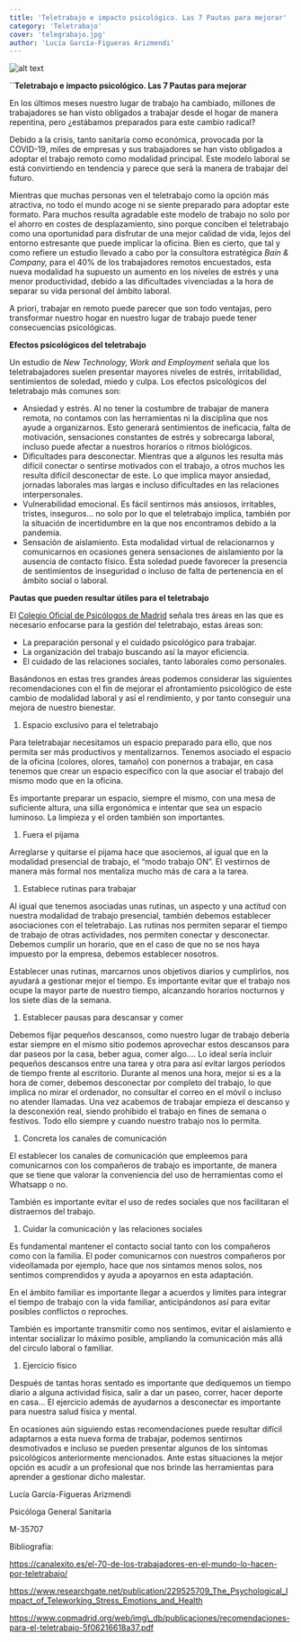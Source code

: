 ```yaml
---
title: 'Teletrabajo e impacto psicológico. Las 7 Pautas para mejorar'
category: 'Teletrabajo'
cover: 'telegrabajo.jpg'
author: 'Lucía García-Figueras Arizmendi'
---
```


![alt text](telegrabajo.jpg 'Teletrabajo')

``**Teletrabajo e impacto psicológico. Las 7 Pautas para mejorar**

En los últimos meses nuestro lugar de trabajo ha cambiado, millones de trabajadores se han visto obligados a trabajar desde el hogar de manera repentina, pero ¿estábamos preparados para este cambio radical?

Debido a la crisis, tanto sanitaria como económica, provocada por la COVID-19, miles de empresas y sus trabajadores se han visto obligados a adoptar el trabajo remoto como modalidad principal. Este modelo laboral se está convirtiendo en tendencia y parece que será la manera de trabajar del futuro.

Mientras que muchas personas ven el teletrabajo como la opción más atractiva, no todo el mundo acoge ni se siente preparado para adoptar este formato. Para muchos resulta agradable este modelo de trabajo no solo por el ahorro en costes de desplazamiento, sino porque conciben el teletrabajo como una oportunidad para disfrutar de una mejor calidad de vida, lejos del entorno estresante que puede implicar la oficina. Bien es cierto, que tal y como refiere un estudio llevado a cabo por la consultora estratégica _Bain & Company,_ para el 40% de los trabajadores remotos encuestados, esta nueva modalidad ha supuesto un aumento en los niveles de estrés y una menor productividad, debido a las dificultades vivenciadas a la hora de separar su vida personal del ámbito laboral.

A priori, trabajar en remoto puede parecer que son todo ventajas, pero transformar nuestro hogar en nuestro lugar de trabajo puede tener consecuencias psicológicas.

**Efectos psicológicos del teletrabajo**

Un estudio de _New Technology, Work and Employment_ señala que los teletrabajadores suelen presentar mayores niveles de estrés, irritabilidad, sentimientos de soledad, miedo y culpa. Los efectos psicológicos del teletrabajo más comunes son:

- Ansiedad y estrés. Al no tener la costumbre de trabajar de manera remota, no contamos con las herramientas ni la disciplina que nos ayude a organizarnos. Esto generará sentimientos de ineficacia, falta de motivación, sensaciones constantes de estrés y sobrecarga laboral, incluso puede afectar a nuestros horarios o ritmos biológicos.
- Dificultades para desconectar. Mientras que a algunos les resulta más difícil conectar o sentirse motivados con el trabajo, a otros muchos les resulta difícil desconectar de este. Lo que implica mayor ansiedad, jornadas laborales mas largas e incluso dificultades en las relaciones interpersonales.
- Vulnerabilidad emocional. Es fácil sentirnos más ansiosos, irritables, tristes, inseguros… no solo por lo que el teletrabajo implica, también por la situación de incertidumbre en la que nos encontramos debido a la pandemia.
- Sensación de aislamiento. Esta modalidad virtual de relacionarnos y comunicarnos en ocasiones genera sensaciones de aislamiento por la ausencia de contacto físico. Esta soledad puede favorecer la presencia de sentimientos de inseguridad o incluso de falta de pertenencia en el ámbito social o laboral.

**Pautas que pueden resultar útiles para el teletrabajo**

El [Colegio Oficial de Psicólogos de Madrid](https://www.copmadrid.org/web/img_db/publicaciones/recomendaciones-para-el-teletrabajo-5f06216618a37.pdf) señala tres áreas en las que es necesario enfocarse para la gestión del teletrabajo, estas áreas son:

- La preparación personal y el cuidado psicológico para trabajar.
- La organización del trabajo buscando así la mayor eficiencia.
- El cuidado de las relaciones sociales, tanto laborales como personales.

Basándonos en estas tres grandes áreas podemos considerar las siguientes recomendaciones con el fin de mejorar el afrontamiento psicológico de este cambio de modalidad laboral y así el rendimiento, y por tanto conseguir una mejora de nuestro bienestar.

1. Espacio exclusivo para el teletrabajo

Para teletrabajar necesitamos un espacio preparado para ello, que nos permita ser más productivos y mentalizarnos. Tenemos asociado el espacio de la oficina (colores, olores, tamaño) con ponernos a trabajar, en casa tenemos que crear un espacio específico con la que asociar el trabajo del mismo modo que en la oficina.

Es importante preparar un espacio, siempre el mismo, con una mesa de suficiente altura, una silla ergonómica e intentar que sea un espacio luminoso. La limpieza y el orden también son importantes.

1. Fuera el pijama

Arreglarse y quitarse el pijama hace que asociemos, al igual que en la modalidad presencial de trabajo, el “modo trabajo ON”. El vestirnos de manera más formal nos mentaliza mucho más de cara a la tarea.

1. Establece rutinas para trabajar

Al igual que tenemos asociadas unas rutinas, un aspecto y una actitud con nuestra modalidad de trabajo presencial, también debemos establecer asociaciones con el teletrabajo. Las rutinas nos permiten separar el tiempo de trabajo de otras actividades, nos permiten conectar y desconectar. Debemos cumplir un horario, que en el caso de que no se nos haya impuesto por la empresa, debemos establecer nosotros.

Establecer unas rutinas, marcarnos unos objetivos diarios y cumplirlos, nos ayudará a gestionar mejor el tiempo. Es importante evitar que el trabajo nos ocupe la mayor parte de nuestro tiempo, alcanzando horarios nocturnos y los siete días de la semana.

1. Establecer pausas para descansar y comer

Debemos fijar pequeños descansos, como nuestro lugar de trabajo debería estar siempre en el mismo sitio podemos aprovechar estos descansos para dar paseos por la casa, beber agua, comer algo.... Lo ideal sería incluir pequeños descansos entre una tarea y otra para así evitar largos periodos de tiempo frente al escritorio. Durante al menos una hora, mejor si es a la hora de comer, debemos desconectar por completo del trabajo, lo que implica no mirar el ordenador, no consultar el correo en el móvil o incluso no atender llamadas. Una vez acabemos de trabajar empieza el descanso y la desconexión real, siendo prohibido el trabajo en fines de semana o festivos. Todo ello siempre y cuando nuestro trabajo nos lo permita.

1. Concreta los canales de comunicación

El establecer los canales de comunicación que empleemos para comunicarnos con los compañeros de trabajo es importante, de manera que se tiene que valorar la conveniencia del uso de herramientas como el Whatsapp o no.

También es importante evitar el uso de redes sociales que nos facilitaran el distraernos del trabajo.

1. Cuidar la comunicación y las relaciones sociales

Es fundamental mantener el contacto social tanto con los compañeros como con la familia. El poder comunicarnos con nuestros compañeros por videollamada por ejemplo, hace que nos sintamos menos solos, nos sentimos comprendidos y ayuda a apoyarnos en esta adaptación.

En el ámbito familiar es importante llegar a acuerdos y limites para integrar el tiempo de trabajo con la vida familiar, anticipándonos así para evitar posibles conflictos o reproches.

También es importante transmitir como nos sentimos, evitar el aislamiento e intentar socializar lo máximo posible, ampliando la comunicación más allá del circulo laboral o familiar.

1. Ejercicio físico

Después de tantas horas sentado es importante que dediquemos un tiempo diario a alguna actividad física, salir a dar un paseo, correr, hacer deporte en casa… El ejercicio además de ayudarnos a desconectar es importante para nuestra salud física y mental.

En ocasiones aún siguiendo estas recomendaciones puede resultar difícil adaptarnos a esta nueva forma de trabajar, podemos sentirnos desmotivados e incluso se pueden presentar algunos de los síntomas psicológicos anteriormente mencionados. Ante estas situaciones la mejor opción es acudir a un profesional que nos brinde las herramientas para aprender a gestionar dicho malestar.

Lucía García-Figueras Arizmendi

Psicóloga General Sanitaria

M-35707

Bibliografía:

<https://canalexito.es/el-70-de-los-trabajadores-en-el-mundo-lo-hacen-por-teletrabajo/>

<https://www.researchgate.net/publication/229525709_The_Psychological_Impact_of_Teleworking_Stress_Emotions_and_Health>

https://www.copmadrid.org/web/img\_db/publicaciones/recomendaciones-para-el-teletrabajo-5f06216618a37.pdf
